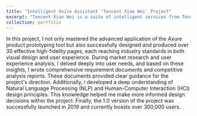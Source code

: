 ```yaml
---
title: "Intelligent Voice Assistant 'Tencent Xiao Wei' Project"
excerpt: "Tencent Xiao Wei is a suite of intelligent services from Tencent Cloud and an open platform for intelligent services. Smart hardware manufacturers can access the Xiao Wei APP to quickly enable voice-human interaction and audio-video service capabilities. **As a product intern, I was responsible for the overall product design of version 1.0, which included the dialogue flow module and discovery module.** The content covered various functional designs such as music, weather, news, FM, and stories. The discovery module included designs for search, scene music, and other solutions.<br/><br/><br/><br/><br/><img src='/images/smartmockups_lqmew4wa.png' style='width: 33%; height: auto;'><img src='/images/smartmockups_lqnserj4.png' style='width: 33%; height: auto;'><img src='/images/smartmockups_lqnsf9zw.png' style='width: 26%; height: auto;'>"
collection: portfolio
---
```


In this project, I not only mastered the advanced application of the Axure product prototyping tool but also successfully designed and produced over 30 effective high-fidelity pages, each reaching industry standards in both visual design and user experience. During market research and user experience analysis, I delved deeply into user needs, and based on these insights, I wrote comprehensive requirement documents and competitive analysis reports. These documents provided clear guidance for the project's direction. Additionally, I developed a deep understanding of Natural Language Processing (NLP) and Human-Computer Interaction (HCI) design principles. This knowledge helped me make more informed design decisions within the project. Finally, the 1.0 version of the project was successfully launched in 2019 and currently boasts over 300,000 users.